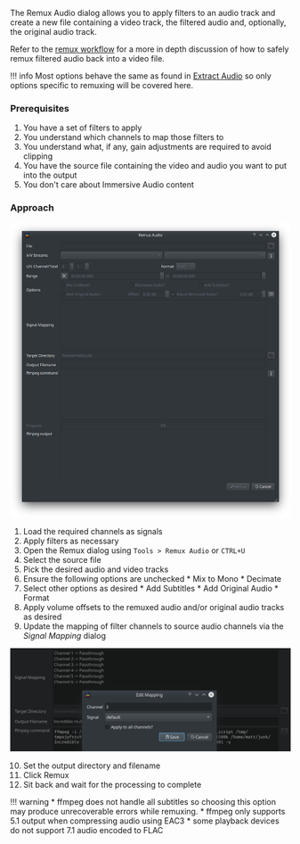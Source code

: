 The Remux Audio dialog allows you to apply filters to an audio track and create a new file containing a video track, the filtered audio and, optionally, the original audio track. 

Refer to the [remux workflow](../workflow/remuxing.md) for a more in depth discussion of how to safely remux filtered audio back into a video file.

!!! info
    Most options behave the same as found in [Extract Audio](./extract_audio.md) so only options specific to remuxing will be covered here.
    
### Prerequisites

  1. You have a set of filters to apply 
  2. You understand which channels to map those filters to
  3. You understand what, if any, gain adjustments are required to avoid clipping
  4. You have the source file containing the video and audio you want to put into the output
  5. You don't care about Immersive Audio content

### Approach

![Dialog](../img/remux_audio_1.png)

  1. Load the required channels as signals
  2. Apply filters as necessary
  3. Open the Remux dialog using `Tools > Remux Audio` or `CTRL+U`
  4. Select the source file 
  5. Pick the desired audio and video tracks
  6. Ensure the following options are unchecked
    * Mix to Mono
    * Decimate
  7. Select other options as desired
    * Add Subtitles
    * Add Original Audio
    * Format
  8. Apply volume offsets to the remuxed audio and/or original audio tracks as desired
  9. Update the mapping of filter channels to source audio channels via the *Signal Mapping* dialog
  
![SignalMapping](../img/remux_audio_2.png)

  10. Set the output directory and filename
  11. Click Remux
  12. Sit back and wait for the processing to complete
    
!!! warning
      * ffmpeg does not handle all subtitles so choosing this option may produce unrecoverable errors while remuxing.
      * ffmpeg only supports 5.1 output when compressing audio using EAC3 
      * some playback devices do not support 7.1 audio encoded to FLAC



  
